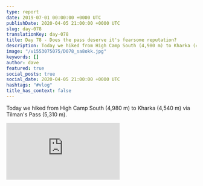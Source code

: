 ```yaml
---
type: report
date: 2019-07-01 00:00:00 +0000 UTC
publishDate: 2020-04-05 21:00:00 +0000 UTC
slug: day-078
translationKey: day-078
title: Day 78 - Does the pass deserve it's fearsome reputation?
description: Today we hiked from High Camp South (4,980 m) to Kharka (4,540 m) via Tilman's Pass (5,310 m).
image: "/v1553075075/D078_sa8okk.jpg"
keywords: []
author: dave
featured: true
social_posts: true
social_date: 2020-04-05 21:00:00 +0000 UTC
hashtags: "#vlog"
title_has_context: false
---
```


Today we hiked from High Camp South (4,980 m) to Kharka (4,540 m) via Tilman's Pass (5,310 m).

<iframe src="https://www.youtube.com/embed/sjUmTpijkxc" frameborder="0" allow="accelerometer; autoplay; encrypted-media; gyroscope; picture-in-picture" allowfullscreen></iframe>

